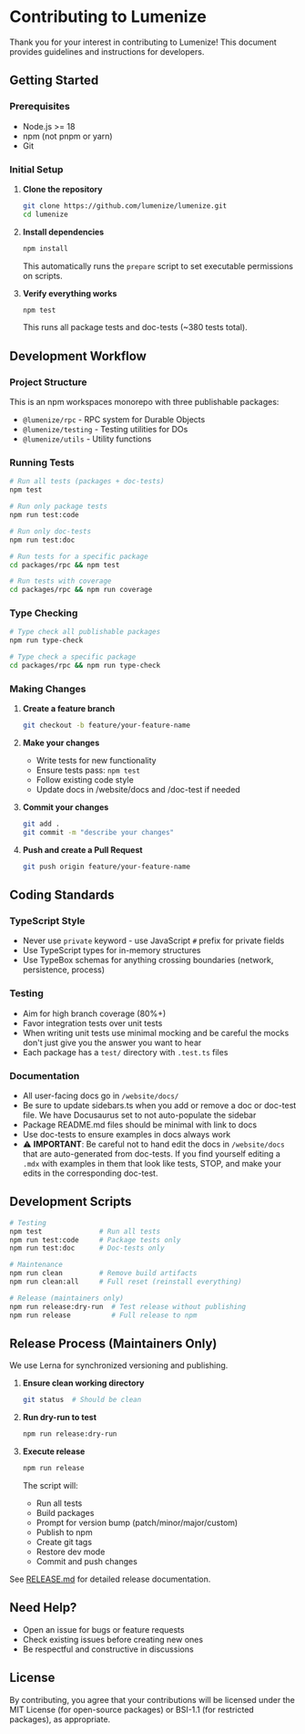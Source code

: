 # Contributing to Lumenize

Thank you for your interest in contributing to Lumenize! This document provides guidelines and instructions for developers.

## Getting Started

### Prerequisites
- Node.js >= 18
- npm (not pnpm or yarn)
- Git

### Initial Setup

1. **Clone the repository**
   ```bash
   git clone https://github.com/lumenize/lumenize.git
   cd lumenize
   ```

2. **Install dependencies**
   ```bash
   npm install
   ```
   This automatically runs the `prepare` script to set executable permissions on scripts.

3. **Verify everything works**
   ```bash
   npm test
   ```
   This runs all package tests and doc-tests (~380 tests total).

## Development Workflow

### Project Structure

This is an npm workspaces monorepo with three publishable packages:
- `@lumenize/rpc` - RPC system for Durable Objects
- `@lumenize/testing` - Testing utilities for DOs
- `@lumenize/utils` - Utility functions

### Running Tests

```bash
# Run all tests (packages + doc-tests)
npm test

# Run only package tests
npm run test:code

# Run only doc-tests
npm run test:doc

# Run tests for a specific package
cd packages/rpc && npm test

# Run tests with coverage
cd packages/rpc && npm run coverage
```

### Type Checking

```bash
# Type check all publishable packages
npm run type-check

# Type check a specific package
cd packages/rpc && npm run type-check
```

### Making Changes

1. **Create a feature branch**
   ```bash
   git checkout -b feature/your-feature-name
   ```

2. **Make your changes**
   - Write tests for new functionality
   - Ensure tests pass: `npm test`
   - Follow existing code style
   - Update docs in /website/docs and /doc-test if needed

3. **Commit your changes**
   ```bash
   git add .
   git commit -m "describe your changes"
   ```

4. **Push and create a Pull Request**
   ```bash
   git push origin feature/your-feature-name
   ```

## Coding Standards

### TypeScript Style
- Never use `private` keyword - use JavaScript `#` prefix for private fields
- Use TypeScript types for in-memory structures
- Use TypeBox schemas for anything crossing boundaries (network, persistence, process)

### Testing
- Aim for high branch coverage (80%+)
- Favor integration tests over unit tests
- When writing unit tests use minimal mocking and be careful the mocks don't just give you the answer you want to hear
- Each package has a `test/` directory with `.test.ts` files

### Documentation
- All user-facing docs go in `/website/docs/`
- Be sure to update sidebars.ts when you add or remove a doc or doc-test file. We have Docusaurus set to not auto-populate the sidebar
- Package README.md files should be minimal with link to docs
- Use doc-tests to ensure examples in docs always work
- ⚠️ **IMPORTANT**: Be careful not to hand edit the docs in `/website/docs` that are auto-generated from doc-tests. If you find yourself editing a `.mdx` with examples in them that look like tests, STOP, and make your edits in the corresponding doc-test.

## Development Scripts

```bash
# Testing
npm test              # Run all tests
npm run test:code     # Package tests only
npm run test:doc      # Doc-tests only

# Maintenance
npm run clean         # Remove build artifacts
npm run clean:all     # Full reset (reinstall everything)

# Release (maintainers only)
npm run release:dry-run  # Test release without publishing
npm run release          # Full release to npm
```

## Release Process (Maintainers Only)

We use Lerna for synchronized versioning and publishing.

1. **Ensure clean working directory**
   ```bash
   git status  # Should be clean
   ```

2. **Run dry-run to test**
   ```bash
   npm run release:dry-run
   ```

3. **Execute release**
   ```bash
   npm run release
   ```
   
   The script will:
   - Run all tests
   - Build packages
   - Prompt for version bump (patch/minor/major/custom)
   - Publish to npm
   - Create git tags
   - Restore dev mode
   - Commit and push changes

See [RELEASE.md](./RELEASE.md) for detailed release documentation.

## Need Help?

- Open an issue for bugs or feature requests
- Check existing issues before creating new ones
- Be respectful and constructive in discussions

## License

By contributing, you agree that your contributions will be licensed under the MIT License (for open-source packages) or BSI-1.1 (for restricted packages), as appropriate.
